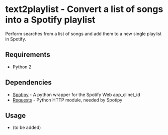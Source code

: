 # text2playlist - Convert a list of songs into a Spotify playlist
Perform searches from a list of songs and add them to a new single playlist in Spotify.

## Requirements
* Python 2

## Dependencies
* [Spotipy](https://github.com/plamere/spotipy) - A python wrapper for the
Spotify Web app_clinet_id
* [Requests](https://github.com/kennethreitz/requests) - Python HTTP module, needed by Spotipy

## Usage
* (to be added)
